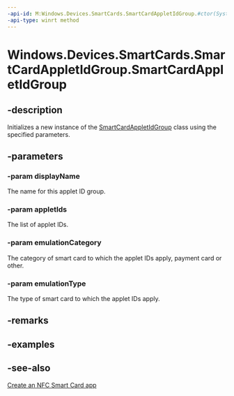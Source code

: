 ```yaml
---
-api-id: M:Windows.Devices.SmartCards.SmartCardAppletIdGroup.#ctor(System.String,Windows.Foundation.Collections.IVector{Windows.Storage.Streams.IBuffer},Windows.Devices.SmartCards.SmartCardEmulationCategory,Windows.Devices.SmartCards.SmartCardEmulationType)
-api-type: winrt method
---
```


<!-- Method syntax
public SmartCardAppletIdGroup(System.String displayName, Windows.Foundation.Collections.IVector<Windows.Storage.Streams.IBuffer> appletIds, Windows.Devices.SmartCards.SmartCardEmulationCategory emulationCategory, Windows.Devices.SmartCards.SmartCardEmulationType emulationType)
-->

# Windows.Devices.SmartCards.SmartCardAppletIdGroup.SmartCardAppletIdGroup

## -description
Initializes a new instance of the [SmartCardAppletIdGroup](smartcardappletidgroup.md) class using the specified parameters.

## -parameters
### -param displayName
The name for this applet ID group.

### -param appletIds
The list of applet IDs.

### -param emulationCategory
The category of smart card to which the applet IDs apply, payment card or other.

### -param emulationType
The type of smart card to which the applet IDs apply.

## -remarks

## -examples

## -see-also
[Create an NFC Smart Card app](http://msdn.microsoft.com/library/26834a51-512b-485b-84c8-abf713787588)
